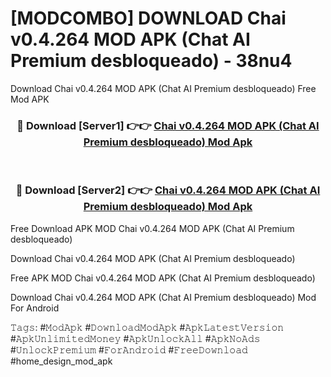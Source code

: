 # [MODCOMBO] DOWNLOAD Chai v0.4.264 MOD APK (Chat AI Premium desbloqueado) - 38nu4
Download Chai v0.4.264 MOD APK (Chat AI Premium desbloqueado) Free Mod APK

<div align="center">
<h3>🔴 Download [Server1] 👉👉 <a href="https://apk-comot.site?title=Chai_v0.4.264_MOD_APK_(Chat_AI_Premium_desbloqueado)">Chai v0.4.264 MOD APK (Chat AI Premium desbloqueado) Mod Apk</a></h3><br>

<h3>🔴 Download [Server2] 👉👉 <a href="https://apk-comot.site?title=Chai_v0.4.264_MOD_APK_(Chat_AI_Premium_desbloqueado)">Chai v0.4.264 MOD APK (Chat AI Premium desbloqueado) Mod Apk</a></h3>
</div>


Free Download APK MOD Chai v0.4.264 MOD APK (Chat AI Premium desbloqueado)

Download Chai v0.4.264 MOD APK (Chat AI Premium desbloqueado) 

Free APK MOD Chai v0.4.264 MOD APK (Chat AI Premium desbloqueado) 

Download Chai v0.4.264 MOD APK (Chat AI Premium desbloqueado) Mod For Android

𝚃𝚊𝚐𝚜: #𝙼𝚘𝚍𝙰𝚙𝚔 #𝙳𝚘𝚠𝚗𝚕𝚘𝚊𝚍𝙼𝚘𝚍𝙰𝚙𝚔 #𝙰𝚙𝚔𝙻𝚊𝚝𝚎𝚜𝚝𝚅𝚎𝚛𝚜𝚒𝚘𝚗 #𝙰𝚙𝚔𝚄𝚗𝚕𝚒𝚖𝚒𝚝𝚎𝚍𝙼𝚘𝚗𝚎𝚢 #𝙰𝚙𝚔𝚄𝚗𝚕𝚘𝚌𝚔𝙰𝚕𝚕 #𝙰𝚙𝚔𝙽𝚘𝙰𝚍𝚜 #𝚄𝚗𝚕𝚘𝚌𝚔𝙿𝚛𝚎𝚖𝚒𝚞𝚖 #𝙵𝚘𝚛𝙰𝚗𝚍𝚛𝚘𝚒𝚍 #𝙵𝚛𝚎𝚎𝙳𝚘𝚠𝚗𝚕𝚘𝚊𝚍 #home_design_mod_apk